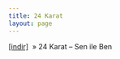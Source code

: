 ```yaml
---
title: 24 Karat
layout: page
---
```


<a href="https://cloud.mail.ru/public/4e122d852f84/24%20Karat%20-%20Sen%20ile%20Ben" target="_blank">[indir]</a>  »  24 Karat &#8211; Sen ile Ben

